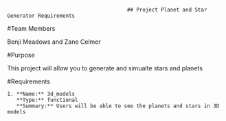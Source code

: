                                            ## Project Planet and Star Generator Requirements
                                           
#Team Members

Benji Meadows and Zane Celmer

#Purpose

This project will allow you to generate and simualte stars and planets

#Requirements
    
    1. **Name:** 3d_models
       **Type:** functional
       **Summary:** Users will be able to see the planets and stars in 3D models
